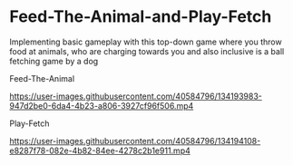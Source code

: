 # Feed-The-Animal-and-Play-Fetch
Implementing basic gameplay with this top-down game where you throw food at animals, who are charging towards you and also inclusive is a ball fetching game by a dog

Feed-The-Animal

https://user-images.githubusercontent.com/40584796/134193983-947d2be0-6da4-4b23-a806-3927cf96f506.mp4

Play-Fetch

https://user-images.githubusercontent.com/40584796/134194108-e8287f78-082e-4b82-84ee-4278c2b1e911.mp4



